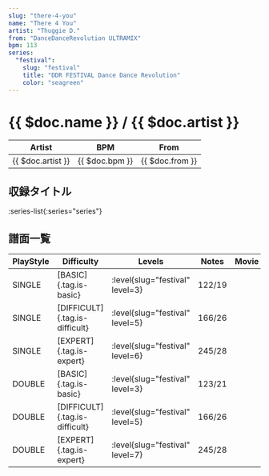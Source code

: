 ```yaml
---
slug: "there-4-you"
name: "There 4 You"
artist: "Thuggie D."
from: "DanceDanceRevolution ULTRAMIX"
bpm: 113
series:
  "festival":
    slug: "festival"
    title: "DDR FESTIVAL Dance Dance Revolution"
    color: "seagreen"
---
```


# {{ $doc.name }} / {{ $doc.artist }}

|Artist|BPM|From|
|------|---|----|
|{{ $doc.artist }}|{{ $doc.bpm }}|{{ $doc.from }}|

## 収録タイトル

:series-list{:series="series"}

## 譜面一覧

|PlayStyle|Difficulty|Levels|Notes|Movie|
|---------|----------|------|-----|-----|
|SINGLE|[BASIC]{.tag.is-basic}|:level{slug="festival" level=3}|122/19||
|SINGLE|[DIFFICULT]{.tag.is-difficult}|:level{slug="festival" level=5}|166/26||
|SINGLE|[EXPERT]{.tag.is-expert}|:level{slug="festival" level=6}|245/28||
|DOUBLE|[BASIC]{.tag.is-basic}|:level{slug="festival" level=3}|123/21||
|DOUBLE|[DIFFICULT]{.tag.is-difficult}|:level{slug="festival" level=5}|166/26||
|DOUBLE|[EXPERT]{.tag.is-expert}|:level{slug="festival" level=7}|245/28||
